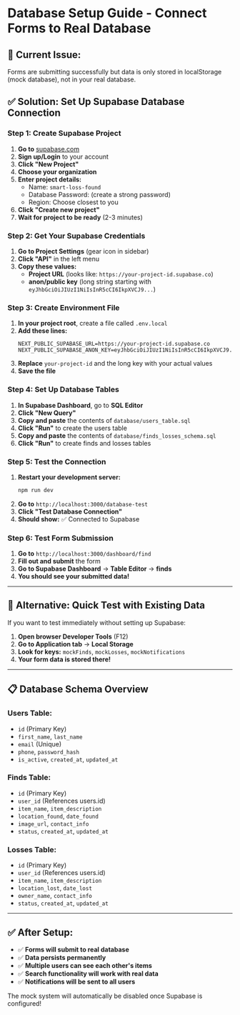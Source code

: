 # Database Setup Guide - Connect Forms to Real Database

## 🚨 **Current Issue:**
Forms are submitting successfully but data is only stored in localStorage (mock database), not in your real database.

## ✅ **Solution: Set Up Supabase Database Connection**

### **Step 1: Create Supabase Project**

1. **Go to** [supabase.com](https://supabase.com)
2. **Sign up/Login** to your account
3. **Click "New Project"**
4. **Choose your organization**
5. **Enter project details:**
   - Name: `smart-loss-found`
   - Database Password: (create a strong password)
   - Region: Choose closest to you
6. **Click "Create new project"**
7. **Wait for project to be ready** (2-3 minutes)

### **Step 2: Get Your Supabase Credentials**

1. **Go to Project Settings** (gear icon in sidebar)
2. **Click "API"** in the left menu
3. **Copy these values:**
   - **Project URL** (looks like: `https://your-project-id.supabase.co`)
   - **anon/public key** (long string starting with `eyJhbGciOiJIUzI1NiIsInR5cCI6IkpXVCJ9...`)

### **Step 3: Create Environment File**

1. **In your project root**, create a file called `.env.local`
2. **Add these lines:**
   ```env
   NEXT_PUBLIC_SUPABASE_URL=https://your-project-id.supabase.co
   NEXT_PUBLIC_SUPABASE_ANON_KEY=eyJhbGciOiJIUzI1NiIsInR5cCI6IkpXVCJ9...
   ```
3. **Replace** `your-project-id` and the long key with your actual values
4. **Save the file**

### **Step 4: Set Up Database Tables**

1. **In Supabase Dashboard**, go to **SQL Editor**
2. **Click "New Query"**
3. **Copy and paste** the contents of `database/users_table.sql`
4. **Click "Run"** to create the users table
5. **Copy and paste** the contents of `database/finds_losses_schema.sql`
6. **Click "Run"** to create finds and losses tables

### **Step 5: Test the Connection**

1. **Restart your development server:**
   ```bash
   npm run dev
   ```
2. **Go to** `http://localhost:3000/database-test`
3. **Click "Test Database Connection"**
4. **Should show:** ✅ Connected to Supabase

### **Step 6: Test Form Submission**

1. **Go to** `http://localhost:3000/dashboard/find`
2. **Fill out and submit** the form
3. **Go to Supabase Dashboard** → **Table Editor** → **finds**
4. **You should see your submitted data!**

---

## 🔧 **Alternative: Quick Test with Existing Data**

If you want to test immediately without setting up Supabase:

1. **Open browser Developer Tools** (F12)
2. **Go to Application tab** → **Local Storage**
3. **Look for keys:** `mockFinds`, `mockLosses`, `mockNotifications`
4. **Your form data is stored there!**

---

## 📋 **Database Schema Overview**

### **Users Table:**
- `id` (Primary Key)
- `first_name`, `last_name`
- `email` (Unique)
- `phone`, `password_hash`
- `is_active`, `created_at`, `updated_at`

### **Finds Table:**
- `id` (Primary Key)
- `user_id` (References users.id)
- `item_name`, `item_description`
- `location_found`, `date_found`
- `image_url`, `contact_info`
- `status`, `created_at`, `updated_at`

### **Losses Table:**
- `id` (Primary Key)
- `user_id` (References users.id)
- `item_name`, `item_description`
- `location_lost`, `date_lost`
- `owner_name`, `contact_info`
- `status`, `created_at`, `updated_at`

---

## ✅ **After Setup:**

- ✅ **Forms will submit to real database**
- ✅ **Data persists permanently**
- ✅ **Multiple users can see each other's items**
- ✅ **Search functionality will work with real data**
- ✅ **Notifications will be sent to all users**

The mock system will automatically be disabled once Supabase is configured!
